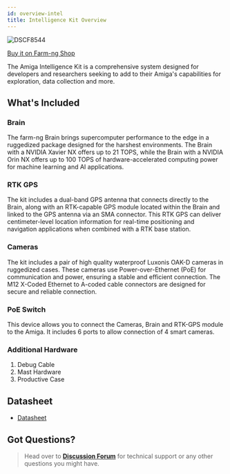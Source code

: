 ```yaml
---
id: overview-intel
title: Intelligence Kit Overview
---
```


![DSCF8544](https://github.com/farm-ng/amiga-dev-kit/assets/64480560/3cfbeb81-5feb-4dcf-8fbd-2fea69f1ca98)

[Buy it on Farm-ng Shop](https://farm-ng.com/products/amiga-brain-kit)

The Amiga Intelligence Kit is a comprehensive system designed for developers
and researchers seeking to add to their Amiga's capabilities for exploration,
data collection and more.

## What's Included

### Brain

The farm-ng Brain brings supercomputer performance to the edge in a
ruggedized package designed for the harshest environments.
The Brain with a NVIDIA Xavier NX offers up to 21 TOPS,
while the Brain with a NVIDIA Orin NX offers up to 100 TOPS of
hardware-accelerated computing power for machine learning and AI applications.

### RTK GPS
The kit includes a dual-band GPS antenna that connects directly to the Brain,
along with an RTK-capable GPS module located within the Brain and
linked to the GPS antenna via an SMA connector.
This RTK GPS can deliver centimeter-level location information for real-time
positioning and navigation applications when combined with a RTK base station.

### Cameras

The kit includes a pair of high quality waterproof Luxonis OAK-D cameras in
ruggedized cases.
These cameras use Power-over-Ethernet (PoE) for communication and power,
ensuring a stable and efficient connection.
The M12 X-Coded Ethernet to A-coded cable connectors are designed for secure
and reliable connection.

### PoE Switch
This device allows you to connect the Cameras, Brain and
RTK-GPS module to the Amiga.
It includes 6 ports to allow connection of 4 smart cameras.

### Additional Hardware
1. Debug Cable
2. Mast Hardware
3. Productive Case

## Datasheet
- [Datasheet](https://github.com/farm-ng/amiga-dev-kit/files/11489159/024-00001-001.-.Datasheet.for.Amiga.Intelligence.Kit.V2.01.DRAFT.1.pdf)

## Got Questions?
> Head over to **[Discussion Forum](https://discourse.farm-ng.com/)** for
> technical support or any other questions you might have.
